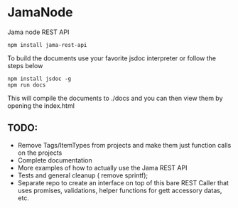JamaNode
========

Jama node REST API

```
npm install jama-rest-api
```

To build the documents use your favorite jsdoc interpreter or follow the steps below

```
npm install jsdoc -g
npm run docs
```
This will compile the documents to ./docs and you can then view them by opening the index.html


TODO:
-----
* Remove Tags/ItemTypes from projects and make them just function calls on the projects
* Complete documentation
* More examples of how to actually use the Jama REST API
* Tests and general cleanup ( remove sprintf);
* Separate repo to create an interface on top of this bare REST Caller that uses promises, validations, helper functions for gett accessory datas, etc.